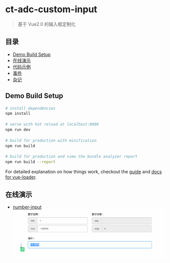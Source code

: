 # ct-adc-custom-input

> 基于 Vue2.0 的输入框定制化

## 目录

- [Demo Build Setup](#demo-build-setup)
- [在线演示](#在线演示)
- [代码示例](#代码示例)
- [事件](#事件)
- [杂记](#杂记)


## Demo Build Setup

``` bash
# install dependencies
npm install

# serve with hot reload at localhost:8080
npm run dev

# build for production with minification
npm run build

# build for production and view the bundle analyzer report
npm run build --report
```

For detailed explanation on how things work, checkout the [guide](http://vuejs-templates.github.io/webpack/) and [docs for vue-loader](http://vuejs.github.io/vue-loader).

## 在线演示

- [number-input](http://htmlpreview.github.io/?https://github.com/ct-adc/ct-adc-custom-input/blob/master/view/number-input-demo.html) ![demo.gif](src/img/number-input-demo.gif)
